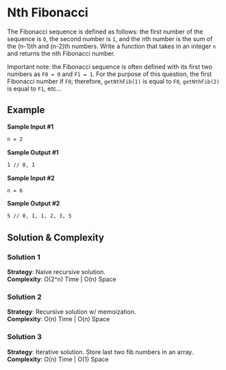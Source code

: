 # Nth Fibonacci
The Fibonacci sequence is defined as follows: the first number of the sequence is `0`, the second number is `1`, and the nth number is the sum of the (n-1)th and (n-2)th numbers. Write a function that takes in an integer `n` and returns the nth Fibonacci number.

Important note: the Fibonacci sequence is often defined with its first two numbers as `F0 = 0` and `F1 = 1`. For the purpose of this question, the first Fibonacci number if `F0`; therefore, `getNthFib(1)` is equal to `F0`, `getNthFib(2)` is equal to `F1`, etc...

## Example
**Sample Input #1**
```sh
n = 2
```

**Sample Output #1**
```sh
1 // 0, 1
```

**Sample Input #2**
```sh
n = 6
```

**Sample Output #2**
```sh
5 // 0, 1, 1, 2, 3, 5
```

## Solution & Complexity  
### Solution 1  
__Strategy__: Naive recursive solution.  
__Complexity__: O(2^n) Time | O(n) Space  

### Solution 2  
__Strategy__: Recursive solution w/ memoization.  
__Complexity__: O(n) Time | O(n) Space  

### Solution 3  
__Strategy__:  Iterative solution. Store last two fib numbers in an array.  
__Complexity__: O(n) Time | O(1) Space  